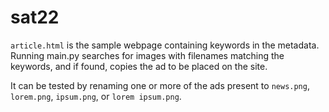 # sat22

`article.html` is the sample webpage containing keywords in the metadata. Running main.py searches for images with filenames matching the keywords, and if found, copies the ad to be placed on the site.

It can be tested by renaming one or more of the ads present to `news.png`, `lorem.png`, `ipsum.png`, or `lorem ipsum.png`.

